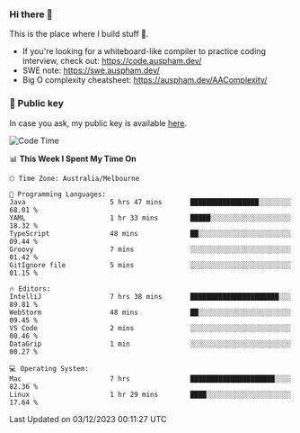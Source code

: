 ### Hi there 👋

This is the place where I build stuff 👀. 

- If you're looking for a whiteboard-like compiler to practice coding interview, check out: https://code.auspham.dev/
- SWE note: https://swe.auspham.dev/
- Big O complexity cheatsheet: https://auspham.dev/AAComplexity/

### 🔑 Public key

In case you ask, my public key is available [here](https://public.auspham.dev/).

<!--START_SECTION:waka-->
![Code Time](http://img.shields.io/badge/Code%20Time-1%2C137%20hrs%2043%20mins-blue)

📊 **This Week I Spent My Time On** 

```text
🕑︎ Time Zone: Australia/Melbourne

💬 Programming Languages: 
Java                     5 hrs 47 mins       █████████████████░░░░░░░░   68.01 % 
YAML                     1 hr 33 mins        █████░░░░░░░░░░░░░░░░░░░░   18.32 % 
TypeScript               48 mins             ██░░░░░░░░░░░░░░░░░░░░░░░   09.44 % 
Groovy                   7 mins              ░░░░░░░░░░░░░░░░░░░░░░░░░   01.42 % 
GitIgnore file           5 mins              ░░░░░░░░░░░░░░░░░░░░░░░░░   01.15 % 

🔥 Editors: 
IntelliJ                 7 hrs 38 mins       ██████████████████████░░░   89.81 % 
WebStorm                 48 mins             ██░░░░░░░░░░░░░░░░░░░░░░░   09.45 % 
VS Code                  2 mins              ░░░░░░░░░░░░░░░░░░░░░░░░░   00.46 % 
DataGrip                 1 min               ░░░░░░░░░░░░░░░░░░░░░░░░░   00.27 % 

💻 Operating System: 
Mac                      7 hrs               █████████████████████░░░░   82.36 % 
Linux                    1 hr 29 mins        ████░░░░░░░░░░░░░░░░░░░░░   17.64 % 
```


 Last Updated on 03/12/2023 00:11:27 UTC
<!--END_SECTION:waka-->

<!--
**rockmanvnx6/rockmanvnx6** is a ✨ _special_ ✨ repository because its `README.md` (this file) appears on your GitHub profile.

Here are some ideas to get you started:

- 🔭 I’m currently working on ...
- 🌱 I’m currently learning ...
- 👯 I’m looking to collaborate on ...
- 🤔 I’m looking for help with ...
- 💬 Ask me about ...
- 📫 How to reach me: ...
- 😄 Pronouns: ...
- ⚡ Fun fact: ...
-->
